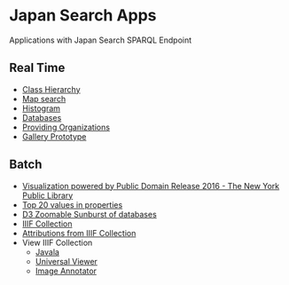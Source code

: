 # Japan Search Apps

Applications with Japan Search SPARQL Endpoint

## Real Time
* [Class Hierarchy](https://nakamura196.github.io/jpsearch/tree)
* [Map search](https://nakamura196.github.io/jpsearch/map)
* [Histogram](https://nakamura196.github.io/jpsearch/timeline)
* [Databases](https://nakamura196.github.io/jpsearch/databases)
* [Providing Organizations](https://nakamura196.github.io/jpsearch/providers)
* [Gallery Prototype](https://nakamura196.github.io/jpsearch2/index#/)

## Batch
* [Visualization powered by Public Domain Release 2016 - The New York Public Library](https://nakamura196.github.io/vis_jps/)
* [Top 20 values in properties](https://nakamura196.github.io/jpsearch/properties)
* [D3 Zoomable Sunburst of databases](https://observablehq.com/@nakamura196/d3-zoomable-sunburst)
* [IIIF Collection](https://nakamura196.github.io/jpsearch/data/collection.json)
* [Attributions from IIIF Collection](https://nakamura196.github.io/portal_pro/common/collection?collection=https://nakamura196.github.io/jpsearch/data/collection.json)
* View IIIF Collection
  * [Javala](https://nakamura196.github.io/portal_pro/common/javala/?collection=https://nakamura196.github.io/jpsearch/data/collection.json)
  * [Universal Viewer](http://universalviewer.io/uv.html?manifest=https://nakamura196.github.io/jpsearch/data/collection.json)
  * [Image Annotator](https://www.kanzaki.com/works/2016/pub/image-annotator?u=https://nakamura196.github.io/jpsearch/data/collection.json)
